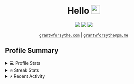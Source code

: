 <h1 align="center">
  Hello
  <img src="https://media.giphy.com/media/hvRJCLFzcasrR4ia7z/giphy.gif" width="28">
</h1>

<p align="center">
   <a href="https://github.com/grantwforsythe"><img src="https://img.shields.io/badge/-grantwforsythe-3a3a3a?style=flat&logo=GitHub&logoColor=white" /></a>
   <a href="https://www.linkedin.com/in/grantwforsythe"><img src="https://img.shields.io/badge/-grantwforsythe-0072b1?style=flat&logo=Linkedin&logoColor=white" /></a>
  <a href="https://twitter.com/grantwforsythe"><img src="https://img.shields.io/badge/-@grantwforsythe-00acee?style=flat&logo=Twitter&logoColor=white" /></a>
<!--   <a href="https://grantwforsythe.com"><img src="https://img.shields.io/badge/-grantwforsythe.com-ffdab9?style=flat&logoColor=white" /></a> -->
</p>

<p align="center">
  <a href="https://grantwforsythe.com"><code>grantwforsythe.com</code></a> |
  <a href="mailto:grantwforsythe@pm.me"><code>grantwforsythe@pm.me</code></a>
</p>
 
<h2 align="left">Profile Summary</h2>
<details>
    <summary>💻 Profile Stats</summary>
    <div align="center">
        <img alt="GitHub stats" src="https://github-readme-stats.vercel.app/api?username=grantwforsythe&count_private=true&show_icons=true&hide=stars&border_radius=7&include_all_commits=true&hide_rank=true&custom_title=Grant%27s%20GitHub%20Stats">
        <img alt="Top languages" src="https://github-readme-stats.vercel.app/api/top-langs/?username=grantwforsythe&hide=jupyter+notebook,vim+script&layout=compact&langs_count=6">
    </div>
    <p style="font-size: 11px;" align="center">
        <strong>Note:</strong> Top languages is only a metric of the languages my public code consists of and doesn't reflect experience or skill level.
    </p>
</details>

<details>
    <summary>🔥 Streak Stats</summary>
        <div align="center">
            <img alt="Streak stats" src="https://github-readme-streak-stats.herokuapp.com/?user=grantwforsythe">
        </div>
</details>

 <details>
    <summary>⚡ Recent Activity</summary>
    
  <!--START_SECTION:activity-->
1. ❗️ Closed issue [#323](https://github.com/rage/java-programming/issues/323) in [rage/java-programming](https://github.com/rage/java-programming)
2. ❗️ Opened issue [#323](https://github.com/rage/java-programming/issues/323) in [rage/java-programming](https://github.com/rage/java-programming)
3. 🎉 Merged PR [#4](https://github.com/grantwforsythe/ARIMA-Model/pull/4) in [grantwforsythe/ARIMA-Model](https://github.com/grantwforsythe/ARIMA-Model)
4. ❗️ Closed issue [#28](https://github.com/proginosko/LeechBlock/issues/28) in [proginosko/LeechBlock](https://github.com/proginosko/LeechBlock)
5. 🗣 Commented on [#28](https://github.com/proginosko/LeechBlock/issues/28) in [proginosko/LeechBlock](https://github.com/proginosko/LeechBlock)
  <!--END_SECTION:activity-->
    
 </details>
